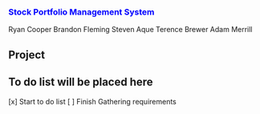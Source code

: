 ### <font color="blue">Stock Portfolio Management System</font>

Ryan Cooper
Brandon Fleming
Steven Aque
Terence Brewer
Adam Merrill

## Project


## To do list will be placed here
[x] Start to do list
[ ] Finish Gathering requirements
